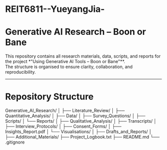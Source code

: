 # REIT6811--YueyangJia-
# Generative AI Research – Boon or Bane

This repository contains all research materials, data, scripts, and reports for the project *"Using Generative AI Tools – Boon or Bane"**.  
The structure is organised to ensure clarity, collaboration, and reproducibility.

---
# Repository Structure
Generative_AI_Research/
│
├── Literature_Review/ 
│
├── Quantitative_Analysis/ 
│ ├── Data/
│ ├── Survey_Questions/
│ ├── Scripts/
│ └── Reports/
│
├── Qualitative_Analysis/
│ ├── Transcripts/
│ ├── Interview_Protocols/
│ ├── Consent_Forms/
│ ├── Insights_Report.pdf
│ └── Visualisations/
│
├── Drafts_and_Reports/ 
│
├── Additional_Materials/ 
├── Project_Logbook.txt 
├── README.md
└── .gitignore 
